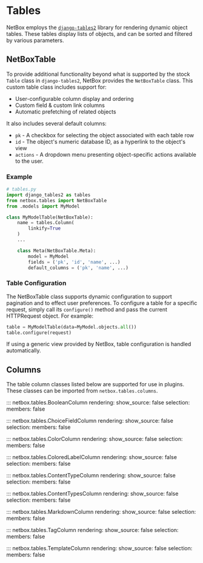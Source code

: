 # Tables

NetBox employs the [`django-tables2`](https://django-tables2.readthedocs.io/) library for rendering dynamic object tables. These tables display lists of objects, and can be sorted and filtered by various parameters.

## NetBoxTable

To provide additional functionality beyond what is supported by the stock `Table` class in `django-tables2`, NetBox provides the `NetBoxTable` class. This custom table class includes support for:

* User-configurable column display and ordering
* Custom field & custom link columns
* Automatic prefetching of related objects

It also includes several default columns:

* `pk` - A checkbox for selecting the object associated with each table row
* `id` - The object's numeric database ID, as a hyperlink to the object's view
* `actions` - A dropdown menu presenting object-specific actions available to the user.

### Example

```python
# tables.py
import django_tables2 as tables
from netbox.tables import NetBoxTable
from .models import MyModel

class MyModelTable(NetBoxTable):
    name = tables.Column(
        linkify=True
    )
    ...

    class Meta(NetBoxTable.Meta):
        model = MyModel
        fields = ('pk', 'id', 'name', ...)
        default_columns = ('pk', 'name', ...)
```

### Table Configuration

The NetBoxTable class supports dynamic configuration to support pagination and to effect user preferences. To configure a table for a specific request, simply call its `configure()` method and pass the current HTTPRequest object. For example:

```python
table = MyModelTable(data=MyModel.objects.all())
table.configure(request)
```

If using a generic view provided by NetBox, table configuration is handled automatically.

## Columns

The table column classes listed below are supported for use in plugins. These classes can be imported from `netbox.tables.columns`.

::: netbox.tables.BooleanColumn
    rendering:
      show_source: false
    selection:
      members: false

::: netbox.tables.ChoiceFieldColumn
    rendering:
      show_source: false
    selection:
      members: false

::: netbox.tables.ColorColumn
    rendering:
      show_source: false
    selection:
      members: false

::: netbox.tables.ColoredLabelColumn
    rendering:
      show_source: false
    selection:
      members: false

::: netbox.tables.ContentTypeColumn
    rendering:
      show_source: false
    selection:
      members: false

::: netbox.tables.ContentTypesColumn
    rendering:
      show_source: false
    selection:
      members: false

::: netbox.tables.MarkdownColumn
    rendering:
      show_source: false
    selection:
      members: false

::: netbox.tables.TagColumn
    rendering:
      show_source: false
    selection:
      members: false

::: netbox.tables.TemplateColumn
    rendering:
      show_source: false
    selection:
      members: false
